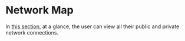 # Network Map

In [this section](https://panel.virakcloud.com/instances/network/network-map), at a glance, the user can view all their public and private network connections.

<DarkModeImage
  dark-src="/images/guides/en/dark/networks/Net-map.png"
  light-src="/images/guides/en/light/networks/Net-map.png"
  alt="Network map"
/>
